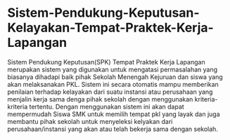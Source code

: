 # Sistem-Pendukung-Keputusan-Kelayakan-Tempat-Praktek-Kerja-Lapangan
Sistem Pendukung Keputusan(SPK) Tempat Praktek Kerja Lapangan merupakan sistem yang digunakan untuk mengatasi permasalahan yang biasanya dihadapi baik pihak Sekolah Menengah Kejuruan dan siswa yang akan melaksanakan PKL. Sistem ini secara otomatis mampu memberikan penilaian terhadap kelayakan dari suatu instansi atau perusahaan yang menjalin kerja sama denga pihak sekolah dengan menggunakan kriteria-kriteria tertentu. Dengan menggunakan sistem ini akan dapat mempermudah Siswa SMK untuk memilih tempat pkl yang layak dan juga membantu pihak sekolah untuk menyeleksi kelyakan dari perusahaan/instansi yang akan atau telah bekerja sama dengan sekolah.
